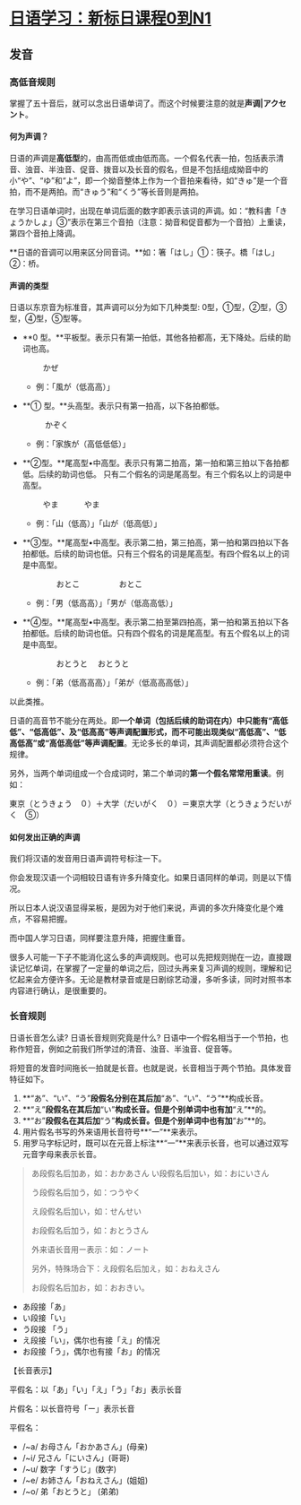# [日语学习：新标日课程0到N1](https://www.bilibili.com/video/BV1Bp4y1D747)

## 发音

### 高低音规则

掌握了五十音后，就可以念出日语单词了。而这个时候要注意的就是**声调|アクセント**。

#### 何为声调？

日语的声调是**高低型**的，由高而低或由低而高。一个假名代表一拍，包括表示清音、浊音、半浊音、促音、拨音以及长音的假名，但是不包括组成拗音中的小“や”、“ゆ”和“よ”，即一个拗音整体上作为一个音拍来看待，如“きゅ”是一个音拍，而不是两拍。而“きゅう”和“くう”等长音则是两拍。

在学习日语单词时，出现在单词后面的数字即表示该词的声调。如：“教科書「きょうかしょ」③”表示在第三个音拍（注意：拗音和促音都为一个音拍）上重读，第四个音拍上降调。



**日语的音调可以用来区分同音词。**如：箸「はし」①：筷子。橋「はし」②：桥。

#### 声调的类型

日语以东京音为标准音，其声调可以分为如下几种类型: 0型，①型，②型，③型，④型，⑤型等。

- **0 型。**平板型。表示只有第一拍低，其他各拍都高，无下降处。后续的助词也高。

  ​		　　  かぜ

  - 例：「風が（低高高）」　　　　　　　　　　　　　　　　　　　　　　　　

- **① 型。**头高型。表示只有第一拍高，以下各拍都低。

  ​		　 　 かぞく

  - 例：「家族が（高低低低）」

- **②型。**尾高型•中高型。表示只有第二拍高，第一拍和第三拍以下各拍都低。后续的助词也低。 只有二个假名的词是尾高型。有三个假名以上的词是中高型。

  ​		　　 やま　　　  	  やま　　　　　　　　　

  - 例：「山（低高）」「山が（低高低）」

- **③型。**尾高型•中高型。表示第二拍，第三拍高，第一拍和第四拍以下各拍都低。后续的助词也低。只有三个假名的词是尾高型。有四个假名以上的词是中高型。

  　　　　 おとこ　　　　　おとこ

  - 例：「男（低高高）」「男が（低高高低）」

- **④型。**尾高型•中高型。表示第二拍至第四拍高，第一拍和第五拍以下各拍都低。后续的助词也低。只有四个假名的词是尾高型。有五个假名以上的词是中高型。

  　　　　 おとうと　         	  おとうと

  - 例：「弟（低高高高）」「弟が（低高高高低）」

以此类推。

日语的高音节不能分在两处。即**一个单词（包括后续的助词在内）中只能有“高低低”、“低高低”、及“低高高”等声调配置形式，而不可能出现类似“高低高”、“低高低高”或“高低高低”等声调配置**。无论多长的单词，其声调配置都必须符合这个规律。

另外，当两个单词组成一个合成词时，第二个单词的**第一个假名常常用重读**。例如：

東京（とうきょう　０）＋大学（だいがく　０）＝東京大学（とうきょうだいがく　⑤）

#### 如何发出正确的声调

我们将汉语的发音用日语声调符号标注一下。

你会发现汉语一个词相较日语有许多升降变化。如果日语同样的单词，则是以下情况。

所以日本人说汉语显得呆板，是因为对于他们来说，声调的多次升降变化是个难点，不容易把握。

而中国人学习日语，同样要注意升降，把握住重音。

很多人可能一下子不能消化这么多的声调规则。也可以先把规则抛在一边，直接跟读记忆单词，在掌握了一定量的单词之后，回过头再来复习声调的规则，理解和记忆起来会方便许多。无论是教材录音或是日剧综艺动漫，多听多读，同时对照书本内容进行确认，是很重要的。



### 长音规则

日语长音怎么读? 日语长音规则究竟是什么? 日语中一个假名相当于一个节拍，也称作短音，例如之前我们所学过的清音、浊音、半浊音、促音等。

将短音的发音时间拖长一拍就是长音。也就是说，长音相当于两个节拍。具体发音特征如下。 

1. **“あ”、“い”、“う”**段假名分别在其后加**“あ”、“い”、“う”**构成长音。 
2. **“え”**段假名在其后加**“い”**构成长音。但是个别单词中也有加**“え”**的。 
3. **“お”**段假名在其后加**“う”**构成长音。但是个别单词中也有加**“お”**的。
4. 用片假名书写的外来语用长音符号**“一”**来表示。 
5. 用罗马字标记时，既可以在元音上标注**“一”**来表示长音，也可以通过双写元音字母来表示长音。

> あ段假名后加あ，如：おかあさん い段假名后加い，如：おにいさん 
>
> う段假名后加う，如：つうやく 
>
> え段假名后加い，如：せんせい 
>
> お段假名后加う，如：おとうさん 
>
> 外来语长音用ー表示：如：ノート 
>
> 另外，特殊场合下：え段假名后加え，如：おねえさん
>
> お段假名后加お，如：おおきい。

- あ段接「あ」
- い段接「い」
- う段接 「う」
- え段接「い」，偶尔也有接「え」的情况
- お段接「う」，偶尔也有接「お」的情况

【长音表示】

平假名：以「あ」「い」「え」「う」「お」表示长音

片假名：以长音符号「ー」表示长音

平假名：

- /~a/ お母さん「おかあさん」(母亲)
- /~i/ 兄さん「にいさん」(哥哥)
- /~u/ 数字「すうじ」(数字)
- /~e/ お姉さん「おねえさん」(姐姐)
- /~o/ 弟「おとうと」 (弟弟)